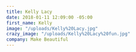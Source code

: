 ```yaml
---
title: Kelly Lacy
date: 2018-01-11 12:09:00 -05:00
first_name: Kelly
image: "/uploads/Kelly%20Lacy.jpg"
crazy_image: "/uploads/Kelly%20Lacy%20fun.jpg"
company: Make Beautiful
---
```


